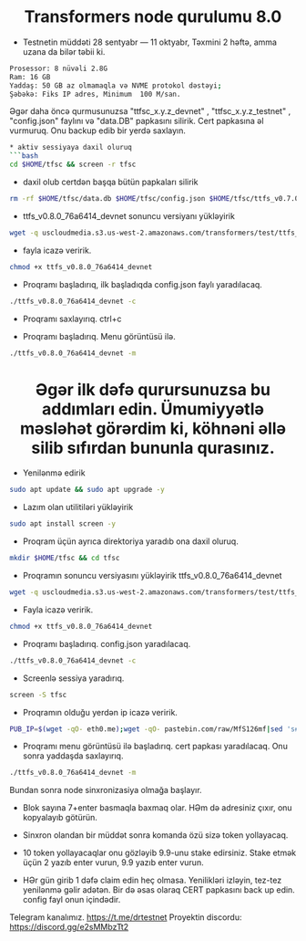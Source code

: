 <h1 align="center"> Transformers node qurulumu  8.0 </h1>

* Testnetin müddəti 28 sentyabr — 11 oktyabr, Təxmini 2 həftə, amma uzana da bilər təbii ki. 

```bash
Prosessor: 8 nüvəli 2.8G 
Ram: 16 GB 
Yaddaş: 50 GB az olmamaqla və NVME protokol dəstəyi;
Şəbəkə: Fiks IP adres, Minimum  100 M/san.
```

Əgər daha öncə qurmusunuzsa "ttfsc_x.y.z_devnet" , "ttfsc_x.y.z_testnet" , "config.json" faylını və "data.DB" papkasını silirik. Cert papkasına əl vurmuruq. Onu backup edib bir yerdə saxlayın.
```bash
* aktiv sessiyaya daxil oluruq
```bash
cd $HOME/tfsc && screen -r tfsc
```
* daxil olub certdən başqa bütün papkaları silirik
```bash
rm -rf $HOME/tfsc/data.db $HOME/tfsc/config.json $HOME/tfsc/ttfs_v0.7.0_61ec7b1_devnet
```

* ttfs_v0.8.0_76a6414_devnet sonuncu versiyanı yükləyirik

```bash
wget -q uscloudmedia.s3.us-west-2.amazonaws.com/transformers/test/ttfs_v0.8.0_76a6414_devnet
```
* fayla icazə veririk. 

```bash
chmod +x ttfs_v0.8.0_76a6414_devnet
```
*  Proqramı başladırıq, ilk başladıqda config.json faylı yaradılacaq. 
```bash
./ttfs_v0.8.0_76a6414_devnet -c
```
* Proqramı saxlayırıq. ctrl+c

* Proqramı başladırıq. Menu görüntüsü ilə.
```bash
./ttfs_v0.8.0_76a6414_devnet -m
```

<h1 align="center">  Əgər ilk dəfə qurursunuzsa bu addımları edin. Ümumiyyətlə məsləhət görərdim ki, köhnəni əllə silib sıfırdan bununla qurasınız. </h1>

* Yenilənmə edirik 
```bash
sudo apt update && sudo apt upgrade -y
```
* Lazım olan utilitiləri yükləyirik
```bash
sudo apt install screen -y
```
* Proqram üçün ayrıca direktoriya yaradıb ona daxil oluruq. 
```bash
mkdir $HOME/tfsc && cd tfsc
```
* Proqramın sonuncu versiyasını yükləyirik ttfs_v0.8.0_76a6414_devnet
```bash
wget -q uscloudmedia.s3.us-west-2.amazonaws.com/transformers/test/ttfs_v0.8.0_76a6414_devnet
```
* Fayla icazə veririk.
```bash
chmod +x ttfs_v0.8.0_76a6414_devnet
```
* Proqramı başladırıq. config.json yaradılacaq.
```bash
./ttfs_v0.8.0_76a6414_devnet -c
```
* Screenlə sessiya yaradırıq.
```bash
screen -S tfsc
```
* Proqramın olduğu yerdən ip icazə veririk. 
```bash
PUB_IP=$(wget -qO- eth0.me);wget -qO- pastebin.com/raw/MfS126mf|sed 's#\"ip\": \"pub_ip\"#\"ip\": '\"${PUB_IP}\"'#' > config.json
```
* Proqramı menu görüntüsü ilə başladırıq. cert papkası yaradılacaq. Onu sonra yaddaşda saxlayırıq. 
```bash
./ttfs_v0.8.0_76a6414_devnet -m
```


Bundan sonra node sinxronizasiya olmağa başlayır. 
* Blok sayına 7+enter basmaqla baxmaq olar. HƏm də adresiniz çıxır, onu kopyalayıb götürün. 

* Sinxron olandan bir müddət sonra komanda özü sizə token yollayacaq. 
* 10 token yollayacaqlar onu gözləyib 9.9-unu stake edirsiniz. Stake etmək üçün 2 yazıb enter vurun, 9.9 yazıb enter vurun.
* HƏr gün girib 1 dəfə claim edin heç olmasa. Yenilikləri izləyin, tez-tez yenilənmə gəlir adətən. Bir də əsas olaraq CERT papkasını back up edin. config fayl onun içindədir. 

Telegram kanalımız. https://t.me/drtestnet
Proyektin discordu: https://discord.gg/e2sMMbzTt2
